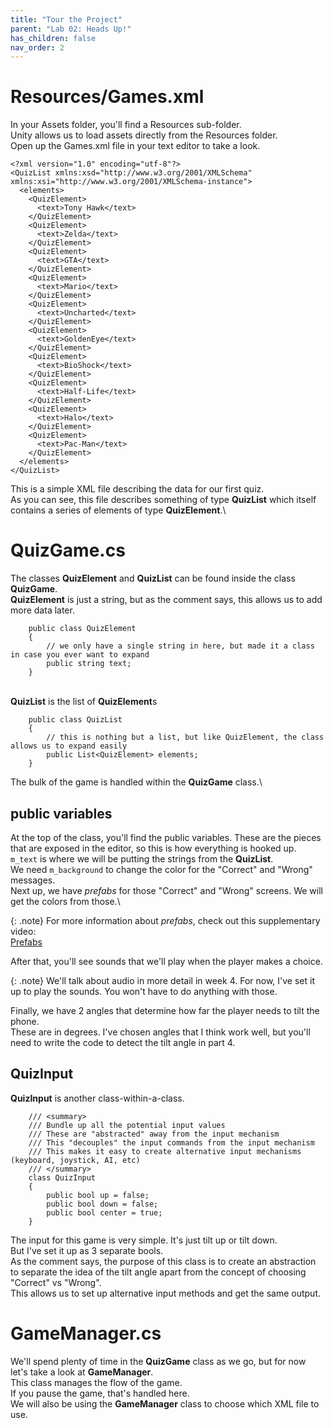 ```yaml
---
title: "Tour the Project"
parent: "Lab 02: Heads Up!"
has_children: false
nav_order: 2
---
```


# Resources/Games.xml
In your Assets folder, you'll find a Resources sub-folder.\
Unity allows us to load assets directly from the Resources folder.\
Open up the Games.xml file in your text editor to take a look.
```
<?xml version="1.0" encoding="utf-8"?>
<QuizList xmlns:xsd="http://www.w3.org/2001/XMLSchema" xmlns:xsi="http://www.w3.org/2001/XMLSchema-instance">
  <elements>
    <QuizElement>
      <text>Tony Hawk</text>
    </QuizElement>
    <QuizElement>
      <text>Zelda</text>
    </QuizElement>
    <QuizElement>
      <text>GTA</text>
    </QuizElement>
    <QuizElement>
      <text>Mario</text>
    </QuizElement>
    <QuizElement>
      <text>Uncharted</text>
    </QuizElement>
    <QuizElement>
      <text>GoldenEye</text>
    </QuizElement>
    <QuizElement>
      <text>BioShock</text>
    </QuizElement>
    <QuizElement>
      <text>Half-Life</text>
    </QuizElement>
    <QuizElement>
      <text>Halo</text>
    </QuizElement>
    <QuizElement>
      <text>Pac-Man</text>
    </QuizElement>
  </elements>
</QuizList>
```
This is a simple XML file describing the data for our first quiz.\
As you can see, this file describes something of type **QuizList** which itself contains a series of elements of type **QuizElement**.\

# QuizGame.cs
The classes **QuizElement** and **QuizList** can be found inside the class **QuizGame**.\
**QuizElement** is just a string, but as the comment says, this allows us to add more data later.
```
    public class QuizElement
    {
        // we only have a single string in here, but made it a class in case you ever want to expand
        public string text;
    }
```
\
**QuizList** is the list of **QuizElement**s
```
    public class QuizList
    {
        // this is nothing but a list, but like QuizElement, the class allows us to expand easily
        public List<QuizElement> elements;
    }
```
The bulk of the game is handled within the **QuizGame** class.\

## public variables
At the top of the class, you'll find the public variables. These are the pieces that are exposed in the editor,
so this is how everything is hooked up.\
`m_text` is where we will be putting the strings from the **QuizList**.\
We need `m_background` to change the color for the "Correct" and "Wrong" messages.\
Next up, we have *prefabs* for those "Correct" and "Wrong" screens. We will get the colors from those.\

{: .note}
For more information about *prefabs*, check out this supplementary video:\
[Prefabs](https://youtu.be/bOIAkIdOc6o)

After that, you'll see sounds that we'll play when the player makes a choice.

{: .note}
We'll talk about audio in more detail in week 4. For now, I've set it up to play the sounds. You won't have to do anything with those.

Finally, we have 2 angles that determine how far the player needs to tilt the phone.\
These are in degrees. I've chosen angles that I think work well, but you'll need to write the code to detect the tilt angle in part 4.

## QuizInput
**QuizInput** is another class-within-a-class.
```
    /// <summary>
    /// Bundle up all the potential input values
    /// These are "abstracted" away from the input mechanism
    /// This "decouples" the input commands from the input mechanism
    /// This makes it easy to create alternative input mechanisms (keyboard, joystick, AI, etc)
    /// </summary>
    class QuizInput
    {
        public bool up = false;
        public bool down = false;
        public bool center = true;
    }
```
The input for this game is very simple. It's just tilt up or tilt down.\
But I've set it up as 3 separate bools.\
As the comment says, the purpose of this class is to create an abstraction to separate
the idea of the tilt angle apart from the concept of choosing "Correct" vs "Wrong".\
This allows us to set up alternative input methods and get the same output.

# GameManager.cs
We'll spend plenty of time in the **QuizGame** class as we go, but for now let's take a look at **GameManager**.\
This class manages the flow of the game.\
If you pause the game, that's handled here.\
We will also be using the **GameManager** class to choose which XML file to use.
